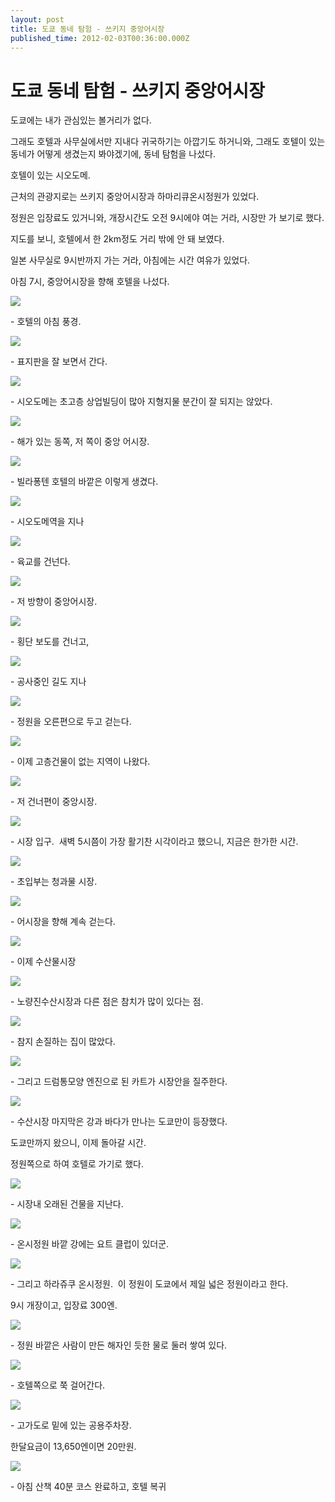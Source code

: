 ```yaml
---
layout: post
title: 도쿄 동네 탐험 - 쓰키지 중앙어시장
published_time: 2012-02-03T00:36:00.000Z
---
```


# 도쿄 동네 탐험 - 쓰키지 중앙어시장


도쿄에는 내가 관심있는 볼거리가 없다.

그래도 호텔과 사무실에서만 지내다 귀국하기는 아깝기도 하거니와, 그래도 호텔이 있는 동네가 어떻게 생겼는지 봐야겠기에, 동네 탐험을 나섰다.

호텔이 있는 시오도메.

근처의 관광지로는 쓰키지 중앙어시장과 하마리큐온시정원가 있었다.

정원은 입장료도 있거니와, 개장시간도 오전 9시에야 여는 거라, 시장만 가 보기로 했다.

지도를 보니, 호텔에서 한 2km정도 거리 밖에 안 돼 보였다.

일본 사무실로 9시반까지 가는 거라, 아침에는 시간 여유가 있었다.

아침 7시, 중앙어시장을 향해 호텔을 나섰다.

![](../pds/201202/03/80/a0109780_4f2aa5bf2d548.jpg)

\- 호텔의 아침 풍경.

![](../pds/201202/03/80/a0109780_4f2aa5c09a352.jpg)

\- 표지판을 잘 보면서 간다.

![](../pds/201202/03/80/a0109780_4f2aa5c2c35a7.jpg)

\- 시오도메는 초고층 상업빌딩이 많아 지형지물 분간이 잘 되지는 않았다.

![](../pds/201202/03/80/a0109780_4f2aa5c3c2b1e.jpg)

\- 해가 있는 동쪽, 저 쪽이 중앙 어시장.

![](../pds/201202/03/80/a0109780_4f2aa5c511209.jpg)

\- 빌라퐁텐 호텔의 바깥은 이렇게 생겼다.

![](../pds/201202/03/80/a0109780_4f2aa5cf7ea9d.jpg)

\- 시오도메역을 지나

![](../pds/201202/03/80/a0109780_4f2aa5d07ef81.jpg)

\- 육교를 건넌다.

![](../pds/201202/03/80/a0109780_4f2aa5d1b1c90.jpg)

\- 저 방향이 중앙어시장.

![](../pds/201202/03/80/a0109780_4f2aa5d457239.jpg)

\- 횡단 보도를 건너고,

![](../pds/201202/03/80/a0109780_4f2aa5d65263c.jpg)

\- 공사중인 길도 지나

![](../pds/201202/03/80/a0109780_4f2aa5d6c3cd4.jpg)

\- 정원을 오른편으로 두고 걷는다.

![](../pds/201202/03/80/a0109780_4f2aa5e579aad.jpg)

\- 이제 고층건물이 없는 지역이 나왔다.

![](../pds/201202/03/80/a0109780_4f2aa5e75f2e4.jpg)

\- 저 건너편이 중앙시장.

![](../pds/201202/03/80/a0109780_4f2aa5e898a21.jpg)

\- 시장 입구.  새벽 5시쯤이 가장 활기찬 시각이라고 했으니, 지금은 한가한 시간.

![](../pds/201202/03/80/a0109780_4f2aa5e90ec7a.jpg)

\- 초입부는 청과물 시장.

![](../pds/201202/03/80/a0109780_4f2aa5ea08bae.jpg)

\- 어시장을 향해 계속 걷는다.

![](../pds/201202/03/80/a0109780_4f2aa5eb873fd.jpg)

\- 이제 수산물시장

![](../pds/201202/03/80/a0109780_4f2aa604aff41.jpg)

\- 노량진수산시장과 다른 점은 참치가 많이 있다는 점.

![](../pds/201202/03/80/a0109780_4f2aa605ae514.jpg)

\- 참지 손질하는 집이 많았다.

![](../pds/201202/03/80/a0109780_4f2aa6076f67e.jpg)

\- 그리고 드럼통모양 엔진으로 된 카트가 시장안을 질주한다.

![](../pds/201202/03/80/a0109780_4f2aa609d5fb0.jpg)

\- 수산시장 마지막은 강과 바다가 만나는 도쿄만이 등장했다.

도쿄만까지 왔으니, 이제 돌아갈 시간.

정원쪽으로 하여 호텔로 가기로 했다.

![](../pds/201202/03/80/a0109780_4f2aa629af395.jpg)

\- 시장내 오래된 건물을 지난다.

![](../pds/201202/03/80/a0109780_4f2aa62cf180e.jpg)

\- 온시정원 바깥 강에는 요트 클럽이 있더군.

![](../pds/201202/03/80/a0109780_4f2aa62e7f787.jpg)

\- 그리고 하라쥬쿠 온시정원.  이 정원이 도쿄에서 제일 넓은 정원이라고 한다.

9시 개장이고, 입장료 300엔.

![](../pds/201202/03/80/a0109780_4f2aa64724290.jpg)

\- 정원 바깥은 사람이 만든 해자인 듯한 물로 둘러 쌓여 있다.

![](../pds/201202/03/80/a0109780_4f2aa6479f610.jpg)

\- 호텔쪽으로 쭉 걸어간다.

![](../pds/201202/03/80/a0109780_4f2aa64c22ce8.jpg)

\- 고가도로 밑에 있는 공용주차장.

한달요금이 13,650엔이면 20만원.

![](../pds/201202/03/80/a0109780_4f2aa64da3bcb.jpg)

\- 아침 산책 40분 코스 완료하고, 호텔 복귀

